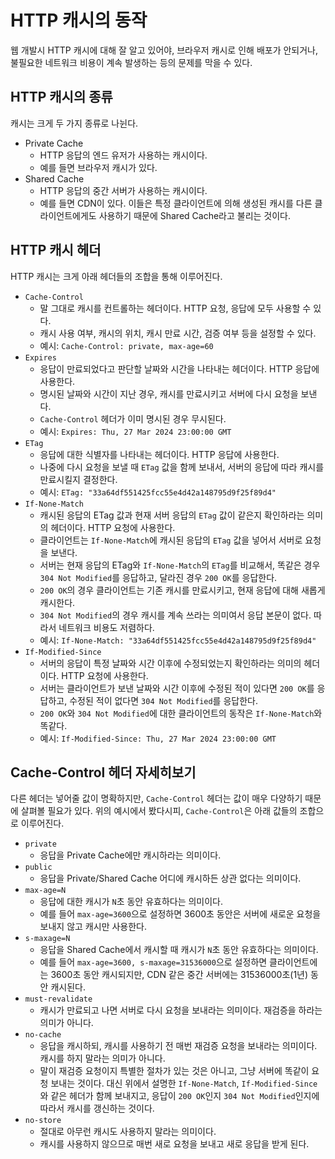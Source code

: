 # HTTP 캐시의 동작

웹 개발시 HTTP 캐시에 대해 잘 알고 있어야, 브라우저 캐시로 인해 배포가 안되거나, 불필요한 네트워크 비용이 계속 발생하는 등의 문제를 막을 수 있다.

## HTTP 캐시의 종류

캐시는 크게 두 가지 종류로 나뉜다.

- Private Cache
  - HTTP 응답의 엔드 유저가 사용하는 캐시이다.
  - 예를 들면 브라우저 캐시가 있다.
- Shared Cache
  - HTTP 응답의 중간 서버가 사용하는 캐시이다.
  - 예를 들면 CDN이 있다. 이들은 특정 클라이언트에 의해 생성된 캐시를 다른 클라이언트에게도 사용하기 때문에 Shared Cache라고 불리는 것이다.

## HTTP 캐시 헤더

HTTP 캐시는 크게 아래 헤더들의 조합을 통해 이루어진다.

- `Cache-Control`
  - 말 그대로 캐시를 컨트롤하는 헤더이다. HTTP 요청, 응답에 모두 사용할 수 있다.
  - 캐시 사용 여부, 캐시의 위치, 캐시 만료 시간, 검증 여부 등을 설정할 수 있다.
  - 예시: `Cache-Control: private, max-age=60`
- `Expires`
  - 응답이 만료되었다고 판단할 날짜와 시간을 나타내는 헤더이다. HTTP 응답에 사용한다.
  - 명시된 날짜와 시간이 지난 경우, 캐시를 만료시키고 서버에 다시 요청을 보낸다.
  - `Cache-Control` 헤더가 이미 명시된 경우 무시된다.
  - 예시: `Expires: Thu, 27 Mar 2024 23:00:00 GMT`
- `ETag`
  - 응답에 대한 식별자를 나타내는 헤더이다. HTTP 응답에 사용한다.
  - 나중에 다시 요청을 보낼 때 `ETag` 값을 함께 보내서, 서버의 응답에 따라 캐시를 만료시킬지 결정한다.
  - 예시: `ETag: "33a64df551425fcc55e4d42a148795d9f25f89d4"`
- `If-None-Match`
  - 캐시된 응답의 ETag 값과 현재 서버 응답의 `ETag` 값이 같은지 확인하라는 의미의 헤더이다. HTTP 요청에 사용한다.
  - 클라이언트는 `If-None-Match`에 캐시된 응답의 `ETag` 값을 넣어서 서버로 요청을 보낸다.
  - 서버는 현재 응답의 ETag와 `If-None-Match`의 `ETag`를 비교해서, 똑같은 경우 `304 Not Modified`를 응답하고, 달라진 경우 `200 OK`를 응답한다.
  - `200 OK`의 경우 클라이언트는 기존 캐시를 만료시키고, 현재 응답에 대해 새롭게 캐시한다.
  - `304 Not Modified`의 경우 캐시를 계속 쓰라는 의미여서 응답 본문이 없다. 따라서 네트워크 비용도 저렴하다.
  - 예시: `If-None-Match: "33a64df551425fcc55e4d42a148795d9f25f89d4"`
- `If-Modified-Since`
  - 서버의 응답이 특정 날짜와 시간 이후에 수정되었는지 확인하라는 의미의 헤더이다. HTTP 요청에 사용한다.
  - 서버는 클라이언트가 보낸 날짜와 시간 이후에 수정된 적이 있다면 `200 OK`를 응답하고, 수정된 적이 없다면 `304 Not Modified`를 응답한다.
  - `200 OK`와 `304 Not Modified`에 대한 클라이언트의 동작은 `If-None-Match`와 똑같다.
  - 예시: `If-Modified-Since: Thu, 27 Mar 2024 23:00:00 GMT`

## Cache-Control 헤더 자세히보기

다른 헤더는 넣어줄 값이 명확하지만, `Cache-Control` 헤더는 값이 매우 다양하기 때문에 살펴볼 필요가 있다. 위의 예시에서 봤다시피, `Cache-Control`은 아래 값들의 조합으로 이루어진다.

- `private`
  - 응답을 Private Cache에만 캐시하라는 의미이다.
- `public`
  - 응답을 Private/Shared Cache 어디에 캐시하든 상관 없다는 의미이다.
- `max-age=N`
  - 응답에 대한 캐시가 `N`초 동안 유효하다는 의미이다.
  - 예를 들어 `max-age=3600`으로 설정하면 3600초 동안은 서버에 새로운 요청을 보내지 않고 캐시만 사용한다.
- `s-maxage=N`
  - 응답을 Shared Cache에서 캐시할 때 캐시가 `N`초 동안 유효하다는 의미이다.
  - 예를 들어 `max-age=3600, s-maxage=31536000`으로 설정하면 클라이언트에는 3600초 동안 캐시되지만, CDN 같은 중간 서버에는 31536000초(1년) 동안 캐시된다.
- `must-revalidate`
  - 캐시가 만료되고 나면 서버로 다시 요청을 보내라는 의미이다. 재검증을 하라는 의미가 아니다.
- `no-cache`
  - 응답을 캐시하되, 캐시를 사용하기 전 매번 재검증 요청을 보내라는 의미이다. 캐시를 하지 말라는 의미가 아니다.
  - 말이 재검증 요청이지 특별한 절차가 있는 것은 아니고, 그냥 서버에 똑같이 요청 보내는 것이다. 대신 위에서 설명한 `If-None-Match`, `If-Modified-Since`와 같은 헤더가 함께 보내지고, 응답이 `200 OK`인지 `304 Not Modified`인지에 따라서 캐시를 갱신하는 것이다.
- `no-store`
  - 절대로 아무런 캐시도 사용하지 말라는 의미이다.
  - 캐시를 사용하지 않으므로 매번 새로 요청을 보내고 새로 응답을 받게 된다.
